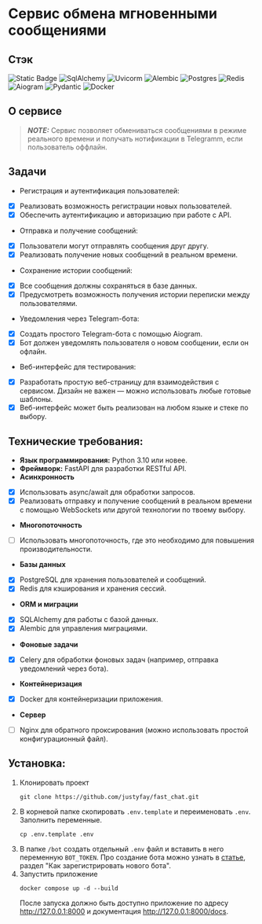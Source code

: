 # Сервис обмена мгновенными сообщениями
## Стэк
![Static Badge](https://img.shields.io/badge/https%3A%2F%2Fimg.shields.io%2Fbadge%2Fany_text-0.115.2-blue?style=for-the-badge&label=FastApi&labelColor=%2397E8C0&color=black)
![SqlAlchemy](https://img.shields.io/badge/https%3A%2F%2Fimg.shields.io%2Fbadge%2Fany_text-2.0.36-blue?style=for-the-badge&label=SqlAlchemy&labelColor=orange&color=black)
![Uvicorm](https://img.shields.io/badge/https%3A%2F%2Fimg.shields.io%2Fbadge%2Fany_text-0.32.0-blue?style=for-the-badge&label=Uvicorn&labelColor=%23665248&color=black)
![Alembic](https://img.shields.io/badge/https%3A%2F%2Fimg.shields.io%2Fbadge%2Fany_text-1.13.3-blue?style=for-the-badge&label=Alembic&labelColor=%236c5068&color=black)
![Postgres](https://img.shields.io/badge/postgresql-4169e1?style=for-the-badge&logo=postgresql&logoColor=white)
![Redis](https://img.shields.io/badge/Redis-DC382D?style=for-the-badge&logo=redis&logoColor=white)
![Aiogram](https://img.shields.io/badge/https%3A%2F%2Fimg.shields.io%2Fbadge%2Fany_text-3.13.1-blue?style=for-the-badge&label=Aiogram&labelColor=%232878AF&color=black)
![Pydantic](https://img.shields.io/badge/https%3A%2F%2Fimg.shields.io%2Fbadge%2Fany_text-2.9.2-blue?style=for-the-badge&label=Pydantic&labelColor=brown&color=black)
![Docker](https://img.shields.io/badge/https%3A%2F%2Fimg.shields.io%2Fbadge%2Fany_text-24.0.6-blue?style=for-the-badge&label=Docker&labelColor=blue&color=grey)


## О сервисе
> **_NOTE:_** Сервис позволяет обмениваться сообщениями в режиме реального времени и получать нотификации в Telegramm, если пользователь оффлайн.

## Задачи

- Регистрация и аутентификация пользователей:
- [x] Реализовать возможность регистрации новых пользователей.
- [x] Обеспечить аутентификацию и авторизацию при работе с API.
- Отправка и получение сообщений:
- [x] Пользователи могут отправлять сообщения друг другу.
- [x] Реализовать получение новых сообщений в реальном времени.
- Сохранение истории сообщений:
- [x] Все сообщения должны сохраняться в базе данных.
- [x] Предусмотреть возможность получения истории переписки между пользователями.
- Уведомления через Telegram-бота:
- [x] Создать простого Telegram-бота с помощью Aiogram.
- [x] Бот должен уведомлять пользователя о новом сообщении, если он офлайн.
- Веб-интерфейс для тестирования:
- [x] Разработать простую веб-страницу для взаимодействия с сервисом. Дизайн не важен — можно использовать любые готовые шаблоны.
- [x] Веб-интерфейс может быть реализован на любом языке и стеке по выбору.

## Технические требования:
- <b>Язык программирования:</b> Python 3.10 или новее.
- <b>Фреймворк:</b> FastAPI для разработки RESTful API.
- <b>Асинхронность</b>
- [x] Использовать async/await для обработки запросов.
- [x] Реализовать отправку и получение сообщений в реальном времени с помощью WebSockets или другой технологии по твоему выбору.
- <b>Многопоточность</b>
- [ ] Использовать многопоточность, где это необходимо для повышения производительности.
- <b>Базы данных</b>
- [x] PostgreSQL для хранения пользователей и сообщений.
- [x] Redis для кэширования и хранения сессий.
- <b>ORM и миграции</b>
- [x] SQLAlchemy для работы с базой данных.
- [x] Alembic для управления миграциями.
- <b>Фоновые задачи</b>
- [x] Celery для обработки фоновых задач (например, отправка уведомлений через бота).
- <b>Контейнеризация</b>
- [x] Docker для контейнеризации приложения.
- <b>Сервер</b>
- [ ] Nginx для обратного проксирования (можно использовать простой конфигурационный файл).

## Установка:
1. Клонировать проект
    ```
    git clone https://github.com/justyfay/fast_chat.git
    ```
2. В корневой папке скопировать `.env.template` и переименовать `.env`. Заполнить переменные.
    ```
    cp .env.template .env 
    ```
3. В папке `/bot` создать отдельный `.env` файл и вставить в него переменную `BOT_TOKEN`. Про создание бота можно узнать в [статье](https://journal.tinkoff.ru/guide/howto-telegram-bot/), раздел "Как зарегистрировать нового бота".
4. Запустить приложение
   ```
   docker compose up -d --build
   ```
   После запуска должно быть доступно приложение по адресу http://127.0.0.1:8000 и документация http://127.0.0.1:8000/docs.

